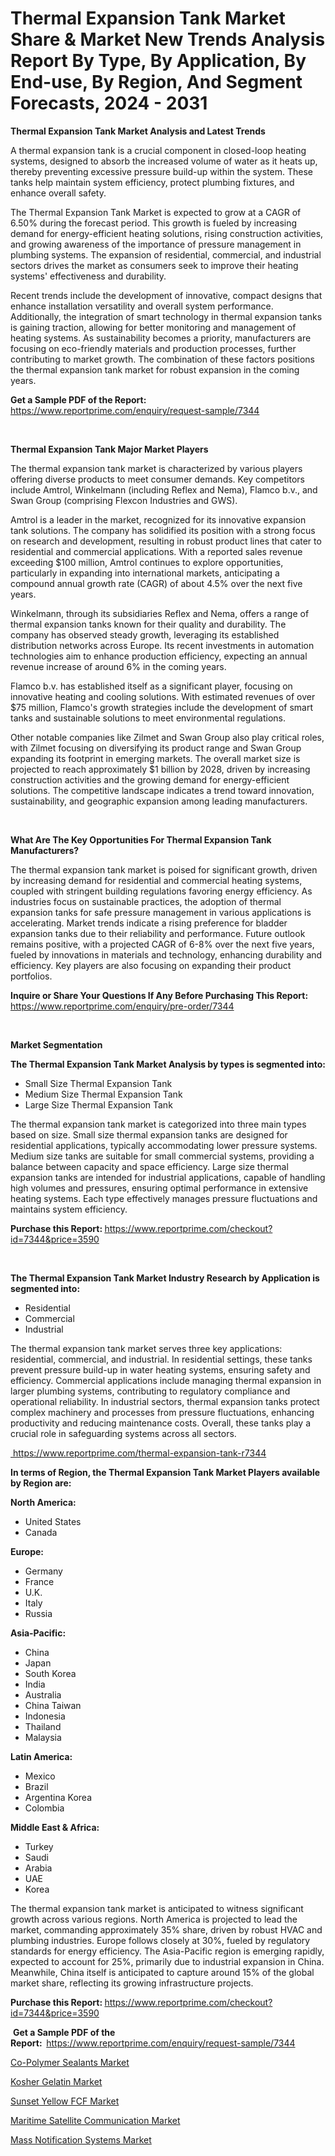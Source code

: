 <p><h1>Thermal Expansion Tank Market Share & Market New Trends Analysis Report By Type, By Application, By End-use, By Region, And Segment Forecasts, 2024 - 2031</h1></p><p><strong>Thermal Expansion Tank Market Analysis and Latest Trends</strong></p>
<p><p>A thermal expansion tank is a crucial component in closed-loop heating systems, designed to absorb the increased volume of water as it heats up, thereby preventing excessive pressure build-up within the system. These tanks help maintain system efficiency, protect plumbing fixtures, and enhance overall safety.</p><p>The Thermal Expansion Tank Market is expected to grow at a CAGR of 6.50% during the forecast period. This growth is fueled by increasing demand for energy-efficient heating solutions, rising construction activities, and growing awareness of the importance of pressure management in plumbing systems. The expansion of residential, commercial, and industrial sectors drives the market as consumers seek to improve their heating systems' effectiveness and durability.</p><p>Recent trends include the development of innovative, compact designs that enhance installation versatility and overall system performance. Additionally, the integration of smart technology in thermal expansion tanks is gaining traction, allowing for better monitoring and management of heating systems. As sustainability becomes a priority, manufacturers are focusing on eco-friendly materials and production processes, further contributing to market growth. The combination of these factors positions the thermal expansion tank market for robust expansion in the coming years.</p></p>
<p><strong>Get a Sample PDF of the Report:&nbsp;</strong> <a href="https://www.reportprime.com/enquiry/request-sample/7344">https://www.reportprime.com/enquiry/request-sample/7344</a></p>
<p>&nbsp;</p>
<p><strong>Thermal Expansion Tank Major Market Players</strong></p>
<p><p>The thermal expansion tank market is characterized by various players offering diverse products to meet consumer demands. Key competitors include Amtrol, Winkelmann (including Reflex and Nema), Flamco b.v., and Swan Group (comprising Flexcon Industries and GWS). </p><p>Amtrol is a leader in the market, recognized for its innovative expansion tank solutions. The company has solidified its position with a strong focus on research and development, resulting in robust product lines that cater to residential and commercial applications. With a reported sales revenue exceeding $100 million, Amtrol continues to explore opportunities, particularly in expanding into international markets, anticipating a compound annual growth rate (CAGR) of about 4.5% over the next five years.</p><p>Winkelmann, through its subsidiaries Reflex and Nema, offers a range of thermal expansion tanks known for their quality and durability. The company has observed steady growth, leveraging its established distribution networks across Europe. Its recent investments in automation technologies aim to enhance production efficiency, expecting an annual revenue increase of around 6% in the coming years.</p><p>Flamco b.v. has established itself as a significant player, focusing on innovative heating and cooling solutions. With estimated revenues of over $75 million, Flamco's growth strategies include the development of smart tanks and sustainable solutions to meet environmental regulations.</p><p>Other notable companies like Zilmet and Swan Group also play critical roles, with Zilmet focusing on diversifying its product range and Swan Group expanding its footprint in emerging markets. The overall market size is projected to reach approximately $1 billion by 2028, driven by increasing construction activities and the growing demand for energy-efficient solutions. The competitive landscape indicates a trend toward innovation, sustainability, and geographic expansion among leading manufacturers.</p></p>
<p>&nbsp;</p>
<p><strong>What Are The Key Opportunities For Thermal Expansion Tank Manufacturers?</strong></p>
<p><p>The thermal expansion tank market is poised for significant growth, driven by increasing demand for residential and commercial heating systems, coupled with stringent building regulations favoring energy efficiency. As industries focus on sustainable practices, the adoption of thermal expansion tanks for safe pressure management in various applications is accelerating. Market trends indicate a rising preference for bladder expansion tanks due to their reliability and performance. Future outlook remains positive, with a projected CAGR of 6-8% over the next five years, fueled by innovations in materials and technology, enhancing durability and efficiency. Key players are also focusing on expanding their product portfolios.</p></p>
<p><strong>Inquire or Share Your Questions If Any Before Purchasing This Report:</strong> <a href="https://www.reportprime.com/enquiry/pre-order/7344">https://www.reportprime.com/enquiry/pre-order/7344</a></p>
<p>&nbsp;</p>
<p><strong>Market Segmentation</strong></p>
<p><strong>The Thermal Expansion Tank Market Analysis by types is segmented into:</strong></p>
<p><ul><li>Small Size Thermal Expansion Tank</li><li>Medium Size Thermal Expansion Tank</li><li>Large Size Thermal Expansion Tank</li></ul></p>
<p><p>The thermal expansion tank market is categorized into three main types based on size. Small size thermal expansion tanks are designed for residential applications, typically accommodating lower pressure systems. Medium size tanks are suitable for small commercial systems, providing a balance between capacity and space efficiency. Large size thermal expansion tanks are intended for industrial applications, capable of handling high volumes and pressures, ensuring optimal performance in extensive heating systems. Each type effectively manages pressure fluctuations and maintains system efficiency.</p></p>
<p><strong>Purchase this Report:&nbsp;</strong><a href="https://www.reportprime.com/checkout?id=7344&price=3590">https://www.reportprime.com/checkout?id=7344&price=3590</a></p>
<p>&nbsp;</p>
<p><strong>The Thermal Expansion Tank Market Industry Research by Application is segmented into:</strong></p>
<p><ul><li>Residential</li><li>Commercial</li><li>Industrial</li></ul></p>
<p><p>The thermal expansion tank market serves three key applications: residential, commercial, and industrial. In residential settings, these tanks prevent pressure build-up in water heating systems, ensuring safety and efficiency. Commercial applications include managing thermal expansion in larger plumbing systems, contributing to regulatory compliance and operational reliability. In industrial sectors, thermal expansion tanks protect complex machinery and processes from pressure fluctuations, enhancing productivity and reducing maintenance costs. Overall, these tanks play a crucial role in safeguarding systems across all sectors.</p></p>
<p><a href="https://www.reportprime.com/thermal-expansion-tank-r7344">&nbsp;https://www.reportprime.com/thermal-expansion-tank-r7344</a></p>
<p><strong>In terms of Region, the Thermal Expansion Tank Market Players available by Region are:</strong></p>
<p>
    <p> <strong> North America: </strong>
        <ul>
            <li>United States</li>
            <li>Canada</li>
        </ul>
        </p> 
    <p> <strong> Europe: </strong>
        <ul>
            <li>Germany</li>
            <li>France</li>
            <li>U.K.</li>
            <li>Italy</li>
            <li>Russia</li>
        </ul>
        </p> 
    <p> <strong> Asia-Pacific: </strong>
        <ul>
            <li>China</li>
            <li>Japan</li>
            <li>South Korea</li>
            <li>India</li>
            <li>Australia</li>
            <li>China Taiwan</li>
            <li>Indonesia</li>
            <li>Thailand</li>
            <li>Malaysia</li>
        </ul>
        </p> 
    <p> <strong> Latin America: </strong>
        <ul>
            <li>Mexico</li>
            <li>Brazil</li>
            <li>Argentina Korea</li>
            <li>Colombia</li>
        </ul>
        </p> 
    <p> <strong> Middle East & Africa: </strong>
        <ul>
            <li>Turkey</li>
            <li>Saudi</li>
            <li>Arabia</li>
            <li>UAE</li>
            <li>Korea</li>
        </ul>
    </p>
    </p>
<p><p>The thermal expansion tank market is anticipated to witness significant growth across various regions. North America is projected to lead the market, commanding approximately 35% share, driven by robust HVAC and plumbing industries. Europe follows closely at 30%, fueled by regulatory standards for energy efficiency. The Asia-Pacific region is emerging rapidly, expected to account for 25%, primarily due to industrial expansion in China. Meanwhile, China itself is anticipated to capture around 15% of the global market share, reflecting its growing infrastructure projects.</p></p>
<p><strong>Purchase this Report: </strong><a href="https://www.reportprime.com/checkout?id=7344&price=3590">https://www.reportprime.com/checkout?id=7344&price=3590</a></p>
<p>&nbsp;<strong>Get a Sample PDF of the Report:&nbsp;&nbsp;</strong><a href="https://www.reportprime.com/enquiry/request-sample/7344">https://www.reportprime.com/enquiry/request-sample/7344</a></p>
<p><strong></strong></p>
<p><p><a href="https://issuu.com/reportprime-2/docs/co-polymer-sealants-market-size-203_9456618c6584d3">Co-Polymer Sealants Market</a></p><p><a href="https://www.linkedin.com/pulse/global-kosher-gelatin-market-analysis-key-trends-future-maunf?trackingId=sRQzor49TRSxLLfEp1aHew%3D%3D">Kosher Gelatin Market</a></p><p><a href="https://issuu.com/reportprime-2/docs/sunset-yellow-fcf-market-size-2030._92035af8411772">Sunset Yellow FCF Market</a></p><p><a href="https://medium.com/@mayrussel2007/insights-into-the-maritime-satellite-communication-market-market-players-market-size-f1091c87ebae">Maritime Satellite Communication Market</a></p><p><a href="https://medium.com/@mayrussel2007/exploring-mass-notification-systems-market-dynamics-global-trends-and-future-growth-prospects-b54802d4aaec">Mass Notification Systems Market</a></p></p>